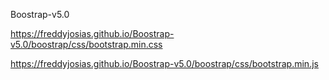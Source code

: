 Boostrap-v5.0

https://freddyjosias.github.io/Boostrap-v5.0/boostrap/css/bootstrap.min.css

https://freddyjosias.github.io/Boostrap-v5.0/boostrap/css/bootstrap.min.js
